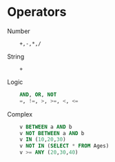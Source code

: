 # Operators

Number
```
    +,-,*,/
```
String
```
    +
```
Logic
```sql
    AND, OR, NOT
    =, !=, >, >=, <, <=
```

Complex 
```sql
    v BETWEEN a AND b
    v NOT BETWEEN a AND b
    v IN (10,20,30)
    v NOT IN (SELECT * FROM Ages)
    v >= ANY (20,30,40)
```


